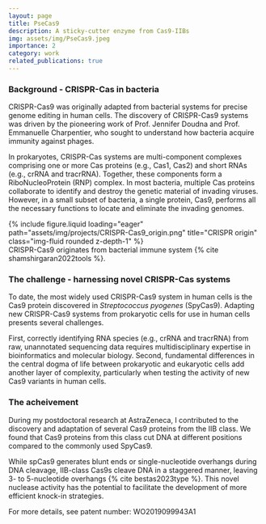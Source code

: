 ```yaml
---
layout: page
title: PseCas9
description: A sticky-cutter enzyme from Cas9-IIBs
img: assets/img/PseCas9.jpeg
importance: 2
category: work
related_publications: true
---
```


<h3>Background - CRISPR-Cas in bacteria </h3>
CRISPR-Cas9 was originally adapted from bacterial systems for precise genome editing in human cells. The discovery of CRISPR-Cas9 systems was driven by the pioneering work of Prof. Jennifer Doudna and Prof. Emmanuelle Charpentier, who sought to understand how bacteria acquire immunity against phages.

In prokaryotes, CRISPR-Cas systems are multi-component complexes comprising one or more Cas proteins (e.g., Cas1, Cas2) and short RNAs (e.g., crRNA and tracrRNA). Together, these components form a RiboNucleoProtein (RNP) complex. In most bacteria, multiple Cas proteins collaborate to identify and destroy the genetic material of invading viruses. However, in a small subset of bacteria, a single protein, Cas9, performs all the necessary functions to locate and eliminate the invading genomes.

<div class="row">
    <div class="col-sm mt-3 mt-md-0">
        {% include figure.liquid loading="eager" path="assets/img/projects/CRISPR-Cas9_origin.png" title="CRISPR origin" class="img-fluid rounded z-depth-1" %}   
    </div>
</div>

<div class="caption">
    CRISPR-Cas9 originates from bacterial immune system {% cite shamshirgaran2022tools %}.
</div>


<h3>The challenge - harnessing novel CRISPR-Cas systems</h3>
To date, the most widely used CRISPR-Cas9 system in human cells is the Cas9 protein discovered in <i>Streptococcus pyogenes</i> (SpyCas9). Adapting new CRISPR-Cas9 systems from prokaryotic cells for use in human cells presents several challenges.

First, correctly identifying RNA species (e.g., crRNA and tracrRNA) from raw, unannotated sequencing data requires multidisciplinary expertise in bioinformatics and molecular biology. Second, fundamental differences in the central dogma of life between prokaryotic and eukaryotic cells add another layer of complexity, particularly when testing the activity of new Cas9 variants in human cells.

<h3>The acheivement</h3>
During my postdoctoral research at AstraZeneca, I contributed to the discovery and adaptation of several Cas9 proteins from the IIB class. We found that Cas9 proteins from this class cut DNA at different positions compared to the commonly used SpyCas9.

While spCas9 generates blunt ends or single-nucleotide overhangs during DNA cleavage, IIB-class Cas9s cleave DNA in a staggered manner, leaving 3- to 5-nucleotide overhangs {% cite bestas2023type %}. This novel nuclease activity has the potential to facilitate the development of more efficient knock-in strategies.

For more details, see patent number: WO2019099943A1